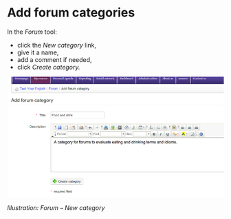 # Add forum categories

In the _Forum_ tool:

* click the _New category_ link,
* give it a name,
* add a comment if needed,
* click _Create category._

![](../../.gitbook/assets/graphics3.png)

_Illustration: Forum – New category_

